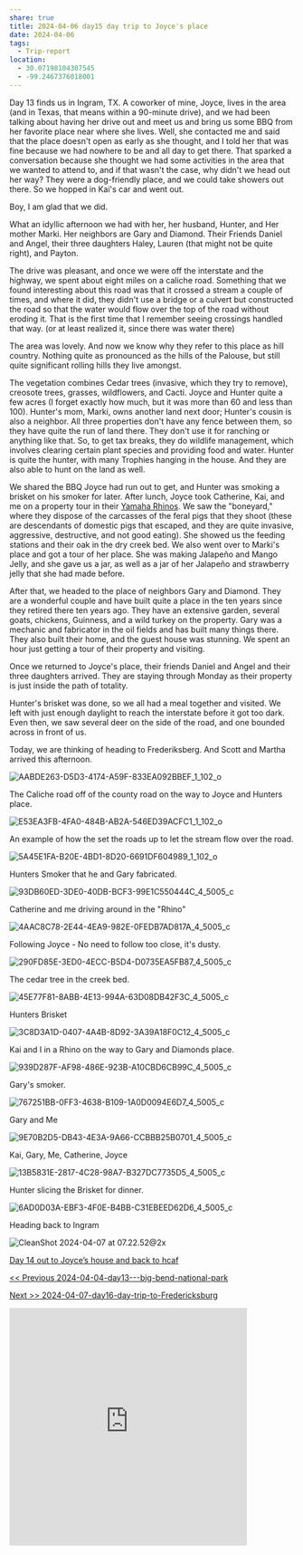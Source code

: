 ```yaml
---
share: true
title: 2024-04-06 day15 day trip to Joyce's place
date: 2024-04-06
tags:
  - Trip-report
location:
  - 30.07198104307545
  - -99.2467376018001
---
```


Day 13 finds us in Ingram, TX.   A coworker of mine, Joyce,  lives in the area (and in Texas, that means within a 90-minute drive), and we had been talking about having her drive out and meet us and bring us some BBQ from her favorite place near where she lives.   Well, she contacted me and said that the place doesn't open as early as she thought, and I told her that was fine because we had nowhere to be and all day to get there.   That sparked a conversation because she thought we had some activities in the area that we wanted to attend to, and if that wasn't the case, why didn't we head out her way? They were a dog-friendly place, and we could take showers out there.  So we hopped in Kai's car and went out.

Boy, I am glad that we did.

What an idyllic afternoon we had with her, her husband, Hunter, and Her mother Marki.  Her neighbors are Gary and Diamond.  Their Friends Daniel and Angel, their three daughters Haley, Lauren (that might not be quite right), and Payton.

The drive was pleasant, and once we were off the interstate and the highway, we spent about eight miles on a caliche road.  Something that we found interesting about this road was that it crossed a stream a couple of times, and where it did, they didn't use a bridge or a culvert but constructed the road so that the water would flow over the top of the road without eroding it.   That is the first time that I remember seeing crossings handled that way.  (or at least realized it, since there was water there)

The area was lovely.   And now we know why they refer to this place as hill country.  Nothing quite as pronounced as the hills of the Palouse, but still quite significant rolling hills they live amongst. 

The vegetation combines Cedar trees (invasive, which they try to remove), creosote trees, grasses, wildflowers, and Cacti.   Joyce and Hunter quite a few acres (I forget exactly how much, but it was more than 60 and less than 100). Hunter's mom, Marki, owns another land next door; Hunter's cousin is also a neighbor.  All three properties don't have any fence between them, so they have quite the run of land there.   They don't use it for ranching or anything like that.  So, to get tax breaks, they do wildlife management, which involves clearing certain plant species and providing food and water.  Hunter is quite the hunter, with many Trophies hanging in the house.   And they are also able to hunt on the land as well.

We shared the BBQ Joyce had run out to get, and Hunter was smoking a brisket on his smoker for later.  After lunch, Joyce took Catherine, Kai, and me on a property tour in their [Yamaha Rhinos](https://www.autoevolution.com/moto/yamaha/rhino/).  We saw the "boneyard," where they dispose of the carcasses of the feral pigs that they shoot (these are descendants of domestic pigs that escaped, and they are quite invasive, aggressive, destructive, and not good eating).  She showed us the feeding stations and their oak in the dry creek bed.   We also went over to Marki's place and got a tour of her place.   She was making Jalapeño and Mango Jelly, and she gave us a jar, as well as a jar of her Jalapeño and strawberry jelly that she had made before.   

After that, we headed to the place of neighbors Gary and Diamond.  They are a wonderful couple and have built quite a place in the ten years since they retired there ten years ago.   They have an extensive garden, several goats, chickens, Guinness, and a wild turkey on the property.  Gary was a mechanic and fabricator in the oil fields and has built many things there.  They also built their home, and the guest house was stunning.  We spent an hour just getting a tour of their property and visiting.

Once we returned to Joyce's place, their friends Daniel and Angel and their three daughters arrived.  They are staying through Monday as their property is just inside the path of totality.

Hunter's brisket was done, so we all had a meal together and visited.   We left with just enough daylight to reach the interstate before it got too dark.  Even then, we saw several deer on the side of the road, and one bounded across in front of us.

Today, we are thinking of heading to Frederiksberg.  And Scott and Martha arrived this afternoon.


![AABDE263-D5D3-4174-A59F-833EA092BBEF_1_102_o](../attachments/AABDE263-D5D3-4174-A59F-833EA092BBEF_1_102_o.jpeg)

The Caliche road off of the county road on the way to Joyce and Hunters place.

![E53EA3FB-4FA0-484B-AB2A-546ED39ACFC1_1_102_o](../attachments/E53EA3FB-4FA0-484B-AB2A-546ED39ACFC1_1_102_o.jpeg)

An example of how the set the roads up to let the stream flow over the road.

![5A45E1FA-B20E-4BD1-8D20-6691DF604989_1_102_o](../attachments/5A45E1FA-B20E-4BD1-8D20-6691DF604989_1_102_o.jpeg)

Hunters Smoker that he and Gary fabricated.

![93DB60ED-3DE0-40DB-BCF3-99E1C550444C_4_5005_c](../attachments/93DB60ED-3DE0-40DB-BCF3-99E1C550444C_4_5005_c.jpeg)

Catherine and me driving around in the "Rhino"

![4AAC8C78-2E44-4EA9-982E-0FEDB7AD817A_4_5005_c](../attachments/4AAC8C78-2E44-4EA9-982E-0FEDB7AD817A_4_5005_c.jpeg)

Following Joyce - No need to follow too close, it's dusty.

![290FD85E-3ED0-4ECC-B5D4-D0735EA5FB87_4_5005_c](../attachments/290FD85E-3ED0-4ECC-B5D4-D0735EA5FB87_4_5005_c.jpeg)

The cedar tree in the creek bed.

![45E77F81-8ABB-4E13-994A-63D08DB42F3C_4_5005_c](../attachments/45E77F81-8ABB-4E13-994A-63D08DB42F3C_4_5005_c.jpeg)

Hunters Brisket

![3C8D3A1D-0407-4A4B-8D92-3A39A18F0C12_4_5005_c](../attachments/3C8D3A1D-0407-4A4B-8D92-3A39A18F0C12_4_5005_c.jpeg)

Kai and I in a Rhino on the way to Gary and Diamonds place.

![939D287F-AF98-486E-923B-A10CBD6CB99C_4_5005_c](../attachments/939D287F-AF98-486E-923B-A10CBD6CB99C_4_5005_c.jpeg)

Gary's smoker.

![767251BB-0FF3-4638-B109-1A0D0094E6D7_4_5005_c](../attachments/767251BB-0FF3-4638-B109-1A0D0094E6D7_4_5005_c.jpeg)

Gary and Me

![9E70B2D5-DB43-4E3A-9A66-CCBBB25B0701_4_5005_c](../attachments/9E70B2D5-DB43-4E3A-9A66-CCBBB25B0701_4_5005_c.jpeg)

Kai, Gary, Me, Catherine, Joyce 

![13B5831E-2817-4C28-98A7-B327DC7735D5_4_5005_c](../attachments/13B5831E-2817-4C28-98A7-B327DC7735D5_4_5005_c.jpeg)

Hunter slicing the Brisket for dinner.

![6AD0D03A-EBF3-4F0E-B4BB-C31EBEED62D6_4_5005_c](../attachments/6AD0D03A-EBF3-4F0E-B4BB-C31EBEED62D6_4_5005_c.jpeg)

Heading back to Ingram

![CleanShot 2024-04-07 at 07.22.52@2x](../attachments/CleanShot%202024-04-07%20at%2007.22.52@2x.png)

[Day 14 out to Joyce’s house and back to hcaf](https://www.gaiagps.com/public/42pdidY91UpX8NhqBQojhiXT/)

[<< Previous 2024-04-04-day13---big-bend-national-park](./2024-04-04-day13---big-bend-national-park.md)

[Next >> 2024-04-07-day16-day-trip-to-Fredericksburg](./2024-04-07-day16-day-trip-to-Fredericksburg.md)



<iframe src="https://www.gaiagps.com/public/42pdidY91UpX8NhqBQojhiXT/?embed=True" style="border:none; overflow-y: hidden; background-color:white; min-width: 320px; max-width:420px; width:100%; height: 420px;" seamless />

